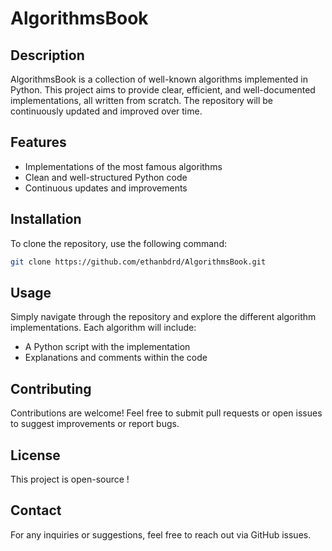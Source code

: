 # AlgorithmsBook

## Description
AlgorithmsBook is a collection of well-known algorithms implemented in Python. This project aims to provide clear, efficient, and well-documented implementations, all written from scratch. The repository will be continuously updated and improved over time.

## Features
- Implementations of the most famous algorithms
- Clean and well-structured Python code
- Continuous updates and improvements

## Installation
To clone the repository, use the following command:
```bash
git clone https://github.com/ethanbdrd/AlgorithmsBook.git
```

## Usage
Simply navigate through the repository and explore the different algorithm implementations. Each algorithm will include:
- A Python script with the implementation
- Explanations and comments within the code

## Contributing
Contributions are welcome! Feel free to submit pull requests or open issues to suggest improvements or report bugs.

## License
This project is open-source !

## Contact
For any inquiries or suggestions, feel free to reach out via GitHub issues.

